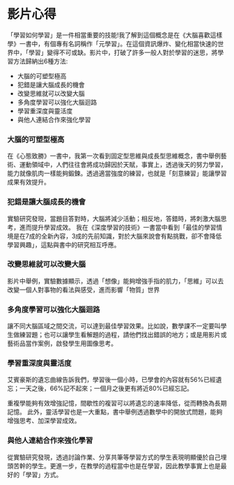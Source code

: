 # 影片心得
「學習如何學習」是一件相當重要的技能!我了解到這個概念是在《大腦喜歡這樣學》一書中，有個專有名詞稱作「元學習」。在這個資訊爆炸、變化相當快速的世界中，「學習」變得不可或缺。影片中，打破了許多一般人對於學習的迷思，將學習方法歸納出6種方法:

* 大腦的可塑型極高
* 犯錯是讓大腦成長的機會
* 改變思維就可以改變大腦
* 多角度學習可以強化大腦迴路
* 學習重深度與靈活度
* 與他人連結合作來強化學習

### 大腦的可塑型極高
在《心態致勝》一書中，我第一次看到固定型思維與成長型思維概念，書中舉例藝術、運動領域中，人們往往會將成功歸因於天賦，事實上，透過後天的努力學習，能力就像肌肉一樣能夠鍛鍊。透過適當強度的練習，也就是「刻意練習」能讓學習成果有效提升。
### 犯錯是讓大腦成長的機會
實驗研究發現，當題目答對時，大腦將減少活動；相反地，答錯時，將刺激大腦思考，進而提升學習成效。
我在《深度學習的技術》一書當中看到「最佳的學習情境是在7成的全新內容，3成的先前知識，對於大腦來說會有點挑戰，卻不會降低學習興趣」，這點與書中的研究相互呼應。
### 改變思維就可以改變大腦
影片中舉例，實驗數據顯示，透過「想像」能夠增強手指的肌力，「思維」可以去改變一個人對事物的看法與感受，進而影響「物質」世界
### 多角度學習可以強化大腦迴路
讓不同大腦區域之間交流，可以達到最佳學習效果。比如說，數學課不一定要叫學生做練習題；也可以讓學生看解題的過程，請他們找出錯誤的地方；或是用影片或藝術品當作案例，啟發學生用圖像思考。

### 學習重深度與靈活度
艾賓豪斯的遺忘曲線告訴我們，學習後一個小時，已學會的內容就有56%已經遺忘；一天之後，66%記不起來；一個月之後更有將近80%已經忘記。

重複學能夠有效增強記憶，間歇性的複習可以將遺忘的速率降低，從而轉換為長期記憶。
此外，靈活學習也是一大重點，書中舉例透過數學中的開放式問題，能夠增強思考、加深學習成效。
### 與他人連結合作來強化學習
從實驗研究發現，透過討論作業、分享共筆等學習方式的學生表現明顯優於自己埋頭苦幹的學生。更進一步，在教學的過程當中也是在學習，因此教學事實上也是最好的「學習」方式。
